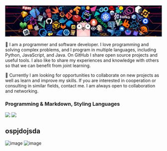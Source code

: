 ![](https://github.com/Hmidqorbani/Hmidqorbani/blob/main/img/header_1.png)



💙
I am a programmer and software developer. I love programming and solving complex problems,
and I program in multiple languages, including Python, JavaScript, and Java. On GitHub I share open source projects and useful tools.
I also like to share my experiences and knowledge with others so that we can benefit from joint learning.

🔧 Currently I am looking for opportunities to collaborate on new projects as well as learn and improve my skills.
If you are interested in cooperation or consulting in similar fields,
contact me. I am always open to collaboration and networking.





### Programming & Markdown, Styling Languages

<img src="{https://img.shields.io/badge/JavaScript-323330?style=for-the-badge&logo=javascript&logoColor=F7DF1E}" />
<img src="{https://img.shields.io/badge/CSS3-1572B6?style=for-the-badge&logo=css3&logoColor=white}" />


## ospjdojsda

![image]({https://img.shields.io/badge/JavaScript-323330?style=for-the-badge&logo=javascript&logoColor=F7DF1E})
![image]({https://img.shields.io/badge/CSS3-1572B6?style=for-the-badge&logo=css3&logoColor=white})
